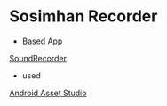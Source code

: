 # Sosimhan Recorder





- Based App
 
[SoundRecorder](https://github.com/dkim0419/SoundRecorder)

- used

[Android Asset Studio](https://github.com/romannurik/AndroidAssetStudio)
